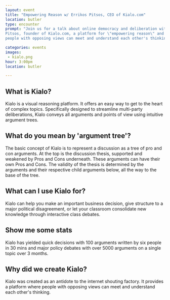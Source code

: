 ```yaml
---
layout: event
title: "Empowering Reason w/ Errikos Pitsos, CEO of Kialo.com"
location: butler
type: encounter
prompt: "Join us for a talk about online democracy and deliberation with Errikos
Pitsos, founder of Kialo.com, a platform for \"empowering reason\" and \"where
people with opposing views can meet and understand each other's thinking.\""

categories: events
images:
 - kialo.png
hour: 3:00pm
location: butler

---
```



## What is Kialo?

Kialo is a visual reasoning platform. It offers an easy way to get to
the heart of complex topics. Specifically designed to streamline multi-party
deliberations, Kialo conveys all arguments and points of view using intuitive
argument trees.

## What do you mean by 'argument tree'?

The basic concept of Kialo is to represent a discussion as a tree of pro and
con arguments. At the top is the discussion thesis, supported and weakened by
Pros and Cons underneath. These arguments can have their own Pros and Cons.
The validity of the thesis is determined by the arguments and their respective
child arguments below, all the way to the base of the tree.

## What can I use Kialo for?

Kialo can help you make an important business decision, give structure to a
major political disagreement, or let your classroom consolidate new knowledge
through interactive class debates.

##  Show me some stats

Kialo has yielded quick decisions with 100 arguments written by six people in
30 mins and major policy debates with over 5000 arguments on a single topic
over 3 months.

## Why did we create Kialo?

Kialo was created as an antidote to the internet shouting factory. It
provides a platform where people with opposing views can meet and understand
each other's thinking.




